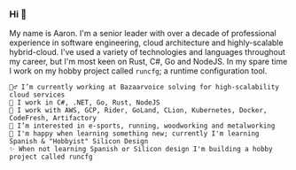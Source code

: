### Hi 👋

My name is Aaron. I'm a senior leader with over a decade of professional experience in software engineering, cloud architecture and highly-scalable hybrid-cloud. I've used a variety of technologies and languages throughout my career, but I'm most keen on Rust, C#, Go and NodeJS. In my spare time I work on my hobby project called `runcfg`; a runtime configuration tool.

    👷‍♂️ I’m currently working at Bazaarvoice solving for high-scalability cloud services
    🔧 I work in C#, .NET, Go, Rust, NodeJS
    🧰 I work with AWS, GCP, Rider, GoLand, CLion, Kubernetes, Docker, CodeFresh, Artifactory
    🏅 I’m interested in e-sports, running, woodworking and metalworking
    💬 I'm happy when learning something new; currently I'm learning Spanish & "Hobbyist" Silicon Design
    ✨ When not learning Spanish or Silicon design I'm building a hobby project called runcfg
